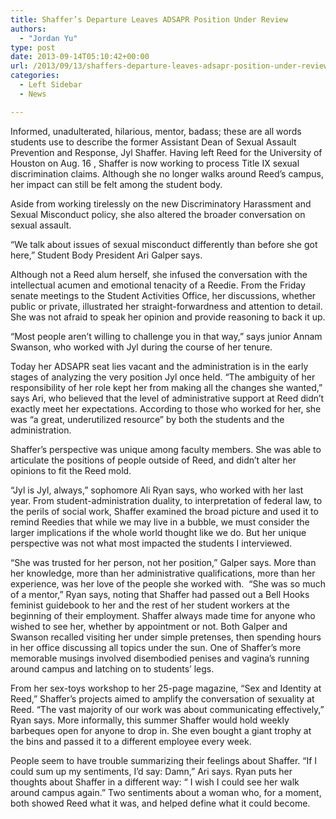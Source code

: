 ```yaml
---
title: Shaffer’s Departure Leaves ADSAPR Position Under Review
authors: 
  - "Jordan Yu"
type: post
date: 2013-09-14T05:10:42+00:00
url: /2013/09/13/shaffers-departure-leaves-adsapr-position-under-review/
categories:
  - Left Sidebar
  - News

---
```

Informed, unadulterated, hilarious, mentor, badass; these are all words students use to describe the former Assistant Dean of Sexual Assault Prevention and Response, Jyl Shaffer. Having left Reed for the University of Houston on Aug. 16 , Shaffer is now working to process Title IX sexual discrimination claims. Although she no longer walks around Reed’s campus, her impact can still be felt among the student body.

Aside from working tirelessly on the new Discriminatory Harassment and Sexual Misconduct policy, she also altered the broader conversation on sexual assault.

“We talk about issues of sexual misconduct differently than before she got here,” Student Body President Ari Galper says.

Although not a Reed alum herself, she infused the conversation with the intellectual acumen and emotional tenacity of a Reedie. From the Friday senate meetings to the Student Activities Office, her discussions, whether public or private, illustrated her straight-forwardness and attention to detail. She was not afraid to speak her opinion and provide reasoning to back it up.

“Most people aren’t willing to challenge you in that way,” says junior Annam Swanson, who worked with Jyl during the course of her tenure.

Today her ADSAPR seat lies vacant and the administration is in the early stages of analyzing the very position Jyl once held. “The ambiguity of her responsibility of her role kept her from making all the changes she wanted,” says Ari, who believed that the level of administrative support at Reed didn’t exactly meet her expectations. According to those who worked for her, she was “a great, underutilized resource” by both the students and the administration.

Shaffer’s perspective was unique among faculty members. She was able to articulate the positions of people outside of Reed, and didn’t alter her opinions to fit the Reed mold.

“Jyl is Jyl, always,” sophomore Ali Ryan says, who worked with her last year. From student-administration duality, to interpretation of federal law, to the perils of social work, Shaffer examined the broad picture and used it to remind Reedies that while we may live in a bubble, we must consider the larger implications if the whole world thought like we do. But her unique perspective was not what most impacted the students I interviewed.

“She was trusted for her person, not her position,” Galper says. More than her knowledge, more than her administrative qualifications, more than her experience, was her love of the people she worked with.  “She was so much of a mentor,” Ryan says, noting that Shaffer had passed out a Bell Hooks feminist guidebook to her and the rest of her student workers at the beginning of their employment. Shaffer always made time for anyone who wished to see her, whether by appointment or not. Both Galper and Swanson recalled visiting her under simple pretenses, then spending hours in her office discussing all topics under the sun. One of Shaffer’s more memorable musings involved disembodied penises and vagina’s running around campus and latching on to students’ legs.

From her sex-toys workshop to her 25-page magazine, “Sex and Identity at Reed,” Shaffer’s projects aimed to amplify the conversation of sexuality at Reed. “The vast majority of our work was about communicating effectively,” Ryan says. More informally, this summer Shaffer would hold weekly barbeques open for anyone to drop in. She even bought a giant trophy at the bins and passed it to a different employee every week.

People seem to have trouble summarizing their feelings about Shaffer. “If I could sum up my sentiments, I’d say: Damn,” Ari says. Ryan puts her thoughts about Shaffer in a different way: “ I wish I could see her walk around campus again.” Two sentiments about a woman who, for a moment, both showed Reed what it was, and helped define what it could become.